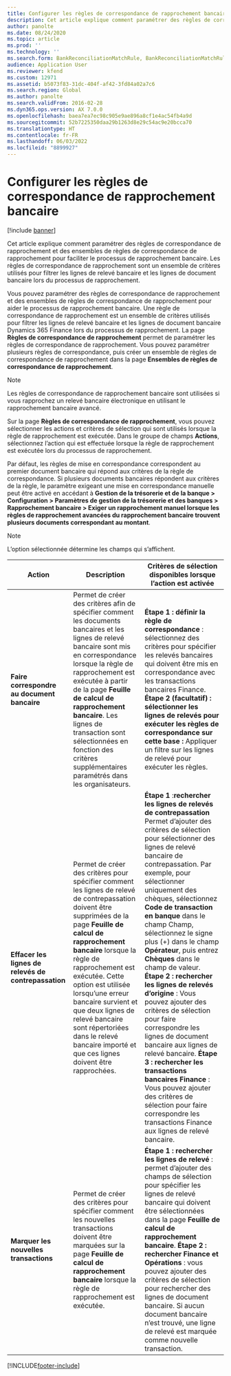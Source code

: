 ```yaml
---
title: Configurer les règles de correspondance de rapprochement bancaire
description: Cet article explique comment paramétrer des règles de correspondance de rapprochement et des ensembles de règles de correspondance de rapprochement pour faciliter le processus de rapprochement bancaire. Les règles de correspondance de rapprochement sont un ensemble de critères utilisés pour filtrer les lignes de relevé bancaire et les lignes de document bancaire lors du processus de rapprochement.
author: panolte
ms.date: 08/24/2020
ms.topic: article
ms.prod: ''
ms.technology: ''
ms.search.form: BankReconciliationMatchRule, BankReconciliationMatchRuleSet
audience: Application User
ms.reviewer: kfend
ms.custom: 12971
ms.assetid: b5073f83-31dc-404f-af42-3fd84a02a7c6
ms.search.region: Global
ms.author: panolte
ms.search.validFrom: 2016-02-28
ms.dyn365.ops.version: AX 7.0.0
ms.openlocfilehash: baea7ea7ec98c905e9ae896a8cf1e4ac54fb4a9d
ms.sourcegitcommit: 52b7225350daa29b1263d8e29c54ac9e20bcca70
ms.translationtype: HT
ms.contentlocale: fr-FR
ms.lasthandoff: 06/03/2022
ms.locfileid: "8899927"
---
```

# <a name="set-up-bank-reconciliation-matching-rules"></a>Configurer les règles de correspondance de rapprochement bancaire

[!include [banner](../includes/banner.md)]

Cet article explique comment paramétrer des règles de correspondance de rapprochement et des ensembles de règles de correspondance de rapprochement pour faciliter le processus de rapprochement bancaire. Les règles de correspondance de rapprochement sont un ensemble de critères utilisés pour filtrer les lignes de relevé bancaire et les lignes de document bancaire lors du processus de rapprochement.

Vous pouvez paramétrer des règles de correspondance de rapprochement et des ensembles de règles de correspondance de rapprochement pour aider le processus de rapprochement bancaire. Une règle de correspondance de rapprochement est un ensemble de critères utilisés pour filtrer les lignes de relevé bancaire et les lignes de document bancaire Dynamics 365 Finance lors du processus de rapprochement. La page **Règles de correspondance de rapprochement** permet de paramétrer les règles de correspondance de rapprochement. Vous pouvez paramétrer plusieurs règles de correspondance, puis créer un ensemble de règles de correspondance de rapprochement dans la page **Ensembles de règles de correspondance de rapprochement**. 

> [!NOTE] 
> Les règles de correspondance de rapprochement bancaire sont utilisées si vous rapprochez un relevé bancaire électronique en utilisant le rapprochement bancaire avancé. 

Sur la page **Règles de correspondance de rapprochement**, vous pouvez sélectionner les actions et critères de sélection qui sont utilisés lorsque la règle de rapprochement est exécutée. Dans le groupe de champs **Actions**, sélectionnez l’action qui est effectuée lorsque la règle de rapprochement est exécutée lors du processus de rapprochement.  

Par défaut, les règles de mise en correspondance correspondent au premier document bancaire qui répond aux critères de la règle de correspondance. Si plusieurs documents bancaires répondent aux critères de la règle, le paramètre exigeant une mise en correspondance manuelle peut être activé en accédant à **Gestion de la trésorerie et de la banque > Configuration > Paramètres de gestion de la trésorerie et des banques > Rapprochement bancaire > Exiger un rapprochement manuel lorsque les règles de rapprochement avancées du rapprochement bancaire trouvent plusieurs documents correspondant au montant**.

> [!NOTE] 
> L’option sélectionnée détermine les champs qui s’affichent.

| Action | Description   | Critères de sélection disponibles lorsque l’action est activée     |
|--------|---------------|----------------------------------------------------------|
| **Faire correspondre au document bancaire**       | Permet de créer des critères afin de spécifier comment les documents bancaires et les lignes de relevé bancaire sont mis en correspondance lorsque la règle de rapprochement est exécutée à partir de la page **Feuille de calcul de rapprochement bancaire**. Les lignes de transaction sont sélectionnées en fonction des critères supplémentaires paramétrés dans les organisateurs.                                | **Étape 1 : définir la règle de correspondance** : sélectionnez des critères pour spécifier les relevés bancaires qui doivent être mis en correspondance avec les transactions bancaires Finance. **Étape 2 (facultatif) : sélectionner les lignes de relevés pour exécuter les règles de correspondance sur cette base :** Appliquer un filtre sur les lignes de relevé pour exécuter les règles.                                                                                                                                                                                                                                                                                                               |
| **Effacer les lignes de relevés de contrepassation** | Permet de créer des critères pour spécifier comment les lignes de relevé de contrepassation doivent être supprimées de la page **Feuille de calcul de rapprochement bancaire** lorsque la règle de rapprochement est exécutée. Cette option est utilisée lorsqu’une erreur bancaire survient et que deux lignes de relevé bancaire sont répertoriées dans le relevé bancaire importé et que ces lignes doivent être rapprochées. | **Étape 1** :**rechercher les lignes de relevés de contrepassation** Permet d’ajouter des critères de sélection pour sélectionner des lignes de relevé bancaire de contrepassation. Par exemple, pour sélectionner uniquement des chèques, sélectionnez **Code de transaction en banque** dans le champ Champ, sélectionnez le signe plus (+) dans le champ **Opérateur**, puis entrez **Chèques** dans le champ de valeur. **Étape 2 : rechercher les lignes de relevés d’origine** : Vous pouvez ajouter des critères de sélection pour faire correspondre les lignes de document bancaire aux lignes de relevé bancaire. **Étape 3 : rechercher les transactions bancaires Finance** : Vous pouvez ajouter des critères de sélection pour faire correspondre les transactions Finance aux lignes de relevé bancaire. |
| **Marquer les nouvelles transactions**          | Permet de créer des critères pour spécifier comment les nouvelles transactions doivent être marquées sur la page **Feuille de calcul de rapprochement bancaire** lorsque la règle de rapprochement est exécutée.                                                                                                                                                                 | **Étape 1 : rechercher les lignes de relevé** : permet d’ajouter des champs de sélection pour spécifier les lignes de relevé bancaire qui doivent être sélectionnées dans la page **Feuille de calcul de rapprochement bancaire**. **Étape 2 : rechercher Finance et Opérations** : vous pouvez ajouter des critères de sélection pour rechercher des lignes de document bancaire. Si aucun document bancaire n’est trouvé, une ligne de relevé est marquée comme nouvelle transaction.                                                                                                                                                                                                                                             |


[!INCLUDE[footer-include](../../includes/footer-banner.md)]
